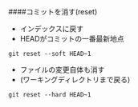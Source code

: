 ####コミットを消す(reset)
- インデックスに戻す
- HEADがコミットの一番最新地点
```console
git reset --soft HEAD~1
```

- ファイルの変更自体も消す
- (ワーキングディレクトリまで戻る)
```console
git reset --hard HEAD~1
```
